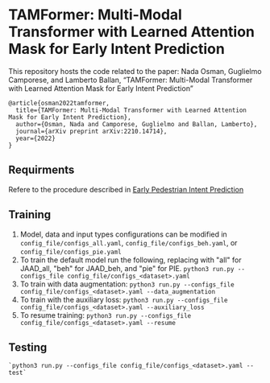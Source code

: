 # TAMFormer: Multi-Modal Transformer with Learned Attention Mask for Early Intent Prediction
This repository hosts the code related to the paper: Nada Osman, Guglielmo Camporese, and Lamberto Ballan, “TAMFormer: Multi-Modal Transformer with Learned Attention Mask for Early Intent Prediction”

```
@article{osman2022tamformer,
  title={TAMFormer: Multi-Modal Transformer with Learned Attention Mask for Early Intent Prediction},
  author={Osman, Nada and Camporese, Guglielmo and Ballan, Lamberto},
  journal={arXiv preprint arXiv:2210.14714},
  year={2022}
}
```

## Requirments
Refere to the procedure described in [Early Pedestrian Intent Prediction](https://github.com/NadaSOsman/EarlyPedestrianActionPrediction/)

## Training
1. Model, data and input types configurations can be modified in `config_file/configs_all.yaml`, `config_file/configs_beh.yaml`, or `config_file/configs_pie.yaml`
2. To train the default model run the following, replacing <dataset> with "all" for JAAD_all, "beh" for JAAD_beh, and "pie" for PIE.
  ```python3 run.py --configs_file config_file/configs_<dataset>.yaml```
3. To train with data augmentation:
    `python3 run.py --configs_file config_file/configs_<dataset>.yaml --data_augmentation`
4. To train with the auxiliary loss:
    `python3 run.py --configs_file config_file/configs_<dataset>.yaml --auxiliary_loss`
5. To resume training:
    `python3 run.py --configs_file config_file/configs_<dataset>.yaml --resume`
  
## Testing
    `python3 run.py --configs_file config_file/configs_<dataset>.yaml --test`
